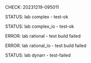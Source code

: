 CHECK: 20231219-095011
STATUS: lab complex - test-ok
STATUS: lab complex_io - test-ok
ERROR: lab rational - test build failed
ERROR: lab rational_io - test build failed
STATUS: lab dynarr - test-failed
